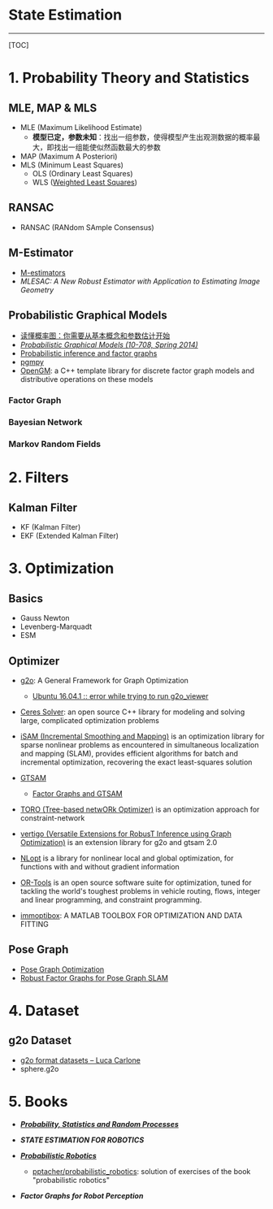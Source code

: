 # State Estimation

-----

[TOC]

# 1. Probability Theory and Statistics

## MLE, MAP & MLS

* MLE (Maximum Likelihood Estimate)
  - **模型已定，参数未知**：找出一组参数，使得模型产生出观测数据的概率最大，即找出一组能使似然函数最大的参数
* MAP (Maximum A Posteriori)
* MLS (Minimum Least Squares)
  - OLS (Ordinary Least Squares)
  - WLS ([Weighted Least Squares](https://www.itl.nist.gov/div898/handbook/pmd/section4/pmd432.htm))

## RANSAC

* RANSAC (RANdom SAmple Consensus)

## M-Estimator
* [M-estimators](http://www.statisticalconsultants.co.nz/blog/m-estimators.html)
* *MLESAC: A New Robust Estimator with Application to Estimating Image Geometry*

## Probabilistic Graphical Models

* [读懂概率图：你需要从基本概念和参数估计开始](https://www.jiqizhixin.com/articles/2017-11-29-3)
* *[Probabilistic Graphical Models (10-708, Spring 2014)](http://www.cs.cmu.edu/~epxing/Class/10708-14/lecture.html)*
* [Probabilistic inference and factor graphs](http://deepdive.stanford.edu/inference)
* [pgmpy](http://pgmpy.org/)
* [OpenGM](http://hciweb2.iwr.uni-heidelberg.de/opengm/): a C++ template library for discrete factor graph models and distributive operations on these models

### Factor Graph

### Bayesian Network

### Markov Random Fields

# 2. Filters

## Kalman Filter

* KF (Kalman Filter)
* EKF (Extended Kalman Filter)


# 3. Optimization

## Basics

* Gauss Newton
* Levenberg-Marquadt
* ESM

## Optimizer

* [g2o](https://openslam-org.github.io/g2o.html): A General Framework for Graph Optimization
  - [Ubuntu 16.04.1 :: error while trying to run g2o_viewer](https://github.com/RainerKuemmerle/g2o/issues/133#issuecomment-265894146)

* [Ceres Solver](http://ceres-solver.org/): an open source C++ library for modeling and solving large, complicated optimization problems

* [iSAM (Incremental Smoothing and Mapping)](https://people.csail.mit.edu/kaess/isam/) is an optimization library for sparse nonlinear problems as encountered in simultaneous localization and mapping (SLAM), provides efficient algorithms for batch and incremental optimization, recovering the exact least-squares solution

* [GTSAM](https://gtsam.org/)
  - [Factor Graphs and GTSAM](https://gtsam.org/tutorials/intro.html)

* [TORO (Tree-based netwORk Optimizer)](https://openslam-org.github.io/toro.html) is an optimization approach for constraint-network

* [vertigo (Versatile Extensions for RobusT Inference using Graph Optimization)](https://github.com/christiankerl/vertigo/tree/master/trunk) is an extension library for g2o and gtsam 2.0

* [NLopt](https://nlopt.readthedocs.io) is a library for nonlinear local and global optimization, for functions with and without gradient information

* [OR-Tools](https://developers.google.com/optimization/) is an open source software suite for optimization, tuned for tackling the world's toughest problems in vehicle routing, flows, integer and linear programming, and constraint programming.

* [immoptibox](http://www2.imm.dtu.dk/projects/immoptibox/): A MATLAB TOOLBOX FOR OPTIMIZATION AND DATA FITTING

## Pose Graph

* [Pose Graph Optimization](http://rvsn.csail.mit.edu/graphoptim/)
* [Robust Factor Graphs for Pose Graph SLAM](https://www.tu-chemnitz.de/etit/proaut/en/research/robustslam.html)


# 4. Dataset

##  g2o Dataset

* [g2o format datasets – Luca Carlone](https://lucacarlone.mit.edu/datasets/)
* sphere.g2o


# 5. Books

* ***[Probability, Statistics and Random Processes](https://www.probabilitycourse.com/)***

* ***STATE ESTIMATION FOR ROBOTICS***

* ***[Probabilistic Robotics](http://www.probabilistic-robotics.org/)***
  - [pptacher/probabilistic_robotics](https://github.com/pptacher/probabilistic_robotics): solution of exercises of the book "probabilistic robotics"

* ***Factor Graphs for Robot Perception***
